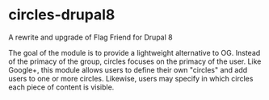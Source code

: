 circles-drupal8
===============

A rewrite and upgrade of Flag Friend for Drupal 8

The goal of the module is to provide a lightweight alternative to OG. Instead of the primacy of the group, circles focuses on the primacy of the user. Like Google+, this module allows users to define their own "circles" and add users to one or more circles. Likewise, users may specify in which circles each piece of content is visible. 
